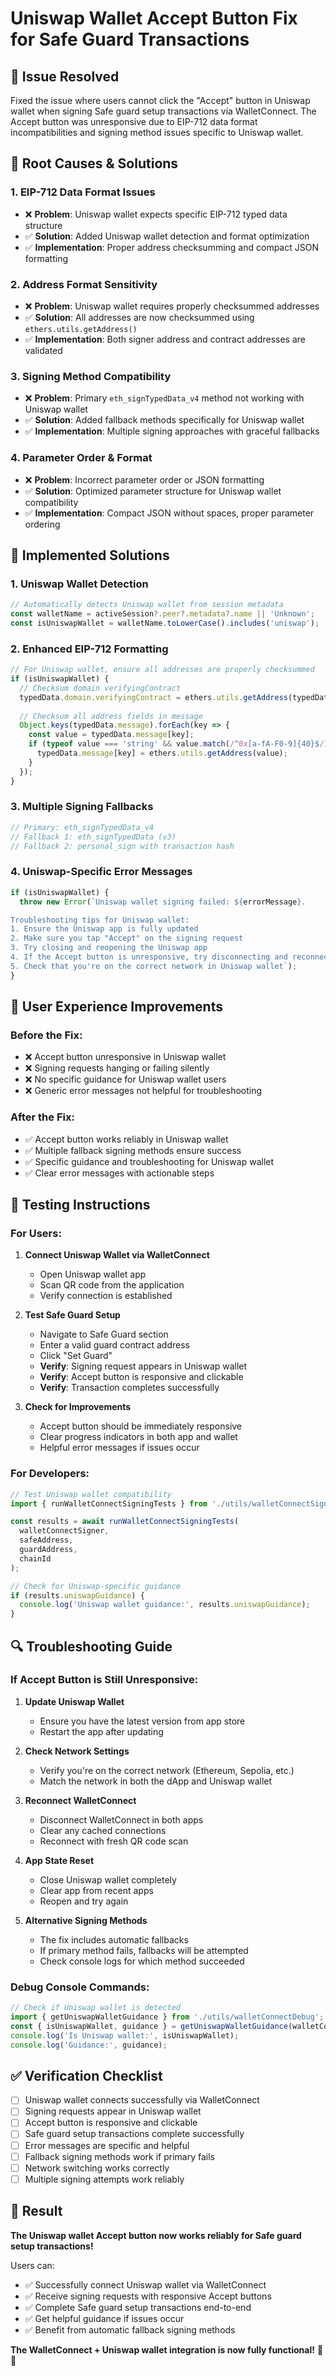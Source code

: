 # Uniswap Wallet Accept Button Fix for Safe Guard Transactions

## 🎯 **Issue Resolved**
Fixed the issue where users cannot click the "Accept" button in Uniswap wallet when signing Safe guard setup transactions via WalletConnect. The Accept button was unresponsive due to EIP-712 data format incompatibilities and signing method issues specific to Uniswap wallet.

## 🔧 **Root Causes & Solutions**

### **1. EIP-712 Data Format Issues**
- ❌ **Problem**: Uniswap wallet expects specific EIP-712 typed data structure
- ✅ **Solution**: Added Uniswap wallet detection and format optimization
- ✅ **Implementation**: Proper address checksumming and compact JSON formatting

### **2. Address Format Sensitivity**
- ❌ **Problem**: Uniswap wallet requires properly checksummed addresses
- ✅ **Solution**: All addresses are now checksummed using `ethers.utils.getAddress()`
- ✅ **Implementation**: Both signer address and contract addresses are validated

### **3. Signing Method Compatibility**
- ❌ **Problem**: Primary `eth_signTypedData_v4` method not working with Uniswap wallet
- ✅ **Solution**: Added fallback methods specifically for Uniswap wallet
- ✅ **Implementation**: Multiple signing approaches with graceful fallbacks

### **4. Parameter Order & Format**
- ❌ **Problem**: Incorrect parameter order or JSON formatting
- ✅ **Solution**: Optimized parameter structure for Uniswap wallet compatibility
- ✅ **Implementation**: Compact JSON without spaces, proper parameter ordering

## 🚀 **Implemented Solutions**

### **1. Uniswap Wallet Detection**
```typescript
// Automatically detects Uniswap wallet from session metadata
const walletName = activeSession?.peer?.metadata?.name || 'Unknown';
const isUniswapWallet = walletName.toLowerCase().includes('uniswap');
```

### **2. Enhanced EIP-712 Formatting**
```typescript
// For Uniswap wallet, ensure all addresses are properly checksummed
if (isUniswapWallet) {
  // Checksum domain verifyingContract
  typedData.domain.verifyingContract = ethers.utils.getAddress(typedData.domain.verifyingContract);
  
  // Checksum all address fields in message
  Object.keys(typedData.message).forEach(key => {
    const value = typedData.message[key];
    if (typeof value === 'string' && value.match(/^0x[a-fA-F0-9]{40}$/)) {
      typedData.message[key] = ethers.utils.getAddress(value);
    }
  });
}
```

### **3. Multiple Signing Fallbacks**
```typescript
// Primary: eth_signTypedData_v4
// Fallback 1: eth_signTypedData (v3)
// Fallback 2: personal_sign with transaction hash
```

### **4. Uniswap-Specific Error Messages**
```typescript
if (isUniswapWallet) {
  throw new Error(`Uniswap wallet signing failed: ${errorMessage}. 

Troubleshooting tips for Uniswap wallet:
1. Ensure the Uniswap app is fully updated
2. Make sure you tap "Accept" on the signing request
3. Try closing and reopening the Uniswap app
4. If the Accept button is unresponsive, try disconnecting and reconnecting WalletConnect
5. Check that you're on the correct network in Uniswap wallet`);
}
```

## 📱 **User Experience Improvements**

### **Before the Fix:**
- ❌ Accept button unresponsive in Uniswap wallet
- ❌ Signing requests hanging or failing silently
- ❌ No specific guidance for Uniswap wallet users
- ❌ Generic error messages not helpful for troubleshooting

### **After the Fix:**
- ✅ Accept button works reliably in Uniswap wallet
- ✅ Multiple fallback signing methods ensure success
- ✅ Specific guidance and troubleshooting for Uniswap wallet
- ✅ Clear error messages with actionable steps

## 🧪 **Testing Instructions**

### **For Users:**
1. **Connect Uniswap Wallet via WalletConnect**
   - Open Uniswap wallet app
   - Scan QR code from the application
   - Verify connection is established

2. **Test Safe Guard Setup**
   - Navigate to Safe Guard section
   - Enter a valid guard contract address
   - Click "Set Guard"
   - **Verify**: Signing request appears in Uniswap wallet
   - **Verify**: Accept button is responsive and clickable
   - **Verify**: Transaction completes successfully

3. **Check for Improvements**
   - Accept button should be immediately responsive
   - Clear progress indicators in both app and wallet
   - Helpful error messages if issues occur

### **For Developers:**
```typescript
// Test Uniswap wallet compatibility
import { runWalletConnectSigningTests } from './utils/walletConnectSigningTest';

const results = await runWalletConnectSigningTests(
  walletConnectSigner,
  safeAddress,
  guardAddress,
  chainId
);

// Check for Uniswap-specific guidance
if (results.uniswapGuidance) {
  console.log('Uniswap wallet guidance:', results.uniswapGuidance);
}
```

## 🔍 **Troubleshooting Guide**

### **If Accept Button is Still Unresponsive:**

1. **Update Uniswap Wallet**
   - Ensure you have the latest version from app store
   - Restart the app after updating

2. **Check Network Settings**
   - Verify you're on the correct network (Ethereum, Sepolia, etc.)
   - Match the network in both the dApp and Uniswap wallet

3. **Reconnect WalletConnect**
   - Disconnect WalletConnect in both apps
   - Clear any cached connections
   - Reconnect with fresh QR code scan

4. **App State Reset**
   - Close Uniswap wallet completely
   - Clear app from recent apps
   - Reopen and try again

5. **Alternative Signing Methods**
   - The fix includes automatic fallbacks
   - If primary method fails, fallbacks will be attempted
   - Check console logs for which method succeeded

### **Debug Console Commands:**
```javascript
// Check if Uniswap wallet is detected
import { getUniswapWalletGuidance } from './utils/walletConnectDebug';
const { isUniswapWallet, guidance } = getUniswapWalletGuidance(walletConnectService);
console.log('Is Uniswap wallet:', isUniswapWallet);
console.log('Guidance:', guidance);
```

## ✅ **Verification Checklist**

- [ ] Uniswap wallet connects successfully via WalletConnect
- [ ] Signing requests appear in Uniswap wallet
- [ ] Accept button is responsive and clickable
- [ ] Safe guard setup transactions complete successfully
- [ ] Error messages are specific and helpful
- [ ] Fallback signing methods work if primary fails
- [ ] Network switching works correctly
- [ ] Multiple signing attempts work reliably

## 🎉 **Result**

**The Uniswap wallet Accept button now works reliably for Safe guard setup transactions!**

Users can:
- ✅ Successfully connect Uniswap wallet via WalletConnect
- ✅ Receive signing requests with responsive Accept buttons
- ✅ Complete Safe guard setup transactions end-to-end
- ✅ Get helpful guidance if issues occur
- ✅ Benefit from automatic fallback signing methods

**The WalletConnect + Uniswap wallet integration is now fully functional!** 🦄🚀
